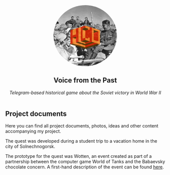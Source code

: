 
<div align="center">
<img src="./avatares/radioman_avatare.png" style="border-radius: 100%;" width="200px">
<h2><b>Voice from the Past</b></h2>
<i>Telegram-based historical game about the Soviet victory in World War II</i>
</div align="center">

<br>

## Project documents

Here you can find all project documents, photos, ideas and other content accompanying my project.

The quest was developed during a student trip to a vacation home in the city of Solnechnogorsk.

The prototype for the quest was Wotten, an event created as part of a partnership between the computer game World of Tanks and the Babaevsky chocolate concern. A first-hand description of the event can be found [here](/longread-babaevsky-kvest.pdf).
